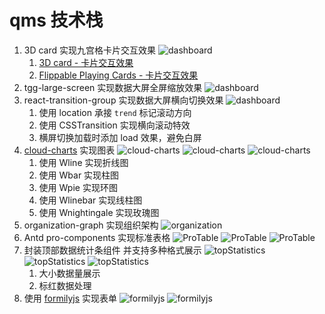 # qms 技术栈

1. 3D card 实现九宫格卡片交互效果
   ![dashboard](./images/1九宫格.jpg)
   1. [3D card - 卡片交互效果](https://codepen.io/robin-dela/pen/jVddbq)
   2. [Flippable Playing Cards - 卡片交互效果](https://codepen.io/smpnjn/pen/qBVPvpZ)
2. tgg-large-screen 实现数据大屏全屏缩放效果
   ![dashboard](./images/2数据大屏.jpg)
3. react-transition-group 实现数据大屏横向切换效果
   ![dashboard](./images/3数据大屏.jpg)
   1. 使用 location 承接 `trend` 标记滚动方向
   2. 使用 CSSTransition 实现横向滚动特效
   3. 横屏切换加载时添加 load 效果，避免白屏
4. [cloud-charts](https://cloud-charts.gitee.io/example/Recommendation) 实现图表
   ![cloud-charts](./images/4医务主页.jpg)
   ![cloud-charts](./images/9临床科室管理.jpg)
   ![cloud-charts](./images/11质控检查.jpg)
   1. 使用 Wline 实现折线图
   2. 使用 Wbar 实现柱图
   3. 使用 Wpie 实现环图
   4. 使用 Wlinebar 实现线柱图
   5. 使用 Wnightingale 实现玫瑰图
5. organization-graph 实现组织架构
   ![organization](./images/6委员会管理主页.jpg)
6. Antd pro-components 实现标准表格
   ![ProTable](./images/7评审第一部分.jpg)
   ![ProTable](./images/14系统管理-科室管理.jpg)
   ![ProTable](./images/15系统管理-用户管理.jpg)
7. 封装顶部数据统计条组件 并支持多种格式展示
   ![topStatistics](./images/5持续改进主页.jpg)
   ![topStatistics](./images/10QC小组管理.jpg)
   ![topStatistics](./images/13指标管理.jpg)
   1. 大小数据量展示
   2. 标红数据处理
8. 使用 [formilyjs](https://designable-antd.formilyjs.org/) 实现表单
   ![formilyjs](./images/8人事管理-员工入职.jpg)
   ![formilyjs](./images/12不良事件上报.jpg)
